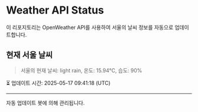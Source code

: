 
# Weather API Status

이 리포지토리는 OpenWeather API를 사용하여 서울의 날씨 정보를 자동으로 업데이트합니다.

## 현재 서울 날씨
> 서울의 현재 날씨: light rain, 온도: 15.94°C, 습도: 90%

⏳ 업데이트 시간: 2025-05-17 09:41:18 (UTC)

---
자동 업데이트 봇에 의해 관리됩니다.
